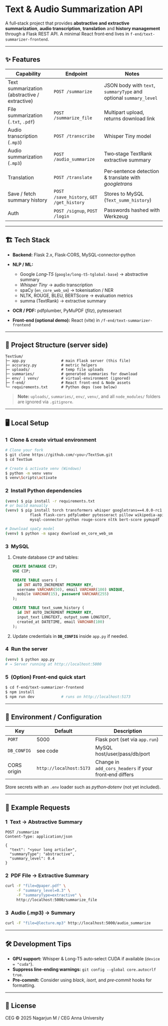 # Text & Audio Summarization API

A full‑stack project that provides **abstractive and extractive summarization**, **audio transcription**, **translation** and **history management** through a Flask REST API.  A minimal React front‑end lives in `f‑end/text-summarizer-frontend`.

---

## ✨ Features

| Capability                                    | Endpoint                                 | Notes                                                             |
| --------------------------------------------- | ---------------------------------------- | ----------------------------------------------------------------- |
| Text summarization (abstractive / extractive) | `POST /summarize`                        | JSON body with `text`, `summaryType` and optional `summary_level` |
| File summarization (`.txt`, `.pdf`)           | `POST /summarize_file`                   | Multipart upload, returns download link                           |
| Audio transcription (`.mp3`)                  | `POST /transcribe`                       | Whisper Tiny model                                                |
| Audio summarization (`.mp3`)                  | `POST /audio_summarize`                  | Two‑stage TextRank extractive summary                             |
| Translation                                   | `POST /translate`                        | Per‑sentence detection & translate with *googletrans*             |
| Save / fetch summary history                  | `POST /save_history`, `GET /get_history` | Stores to MySQL (`Text_summ_history`)                             |
| Auth                                          | `POST /signup`, `POST /login`            | Passwords hashed with Werkzeug                                    |

---

## 🏗  Tech Stack

* **Backend:** Flask 2.x, Flask‑CORS, MySQL‑connector‑python
* **NLP / ML:**

  * Google *Long‑T5* (`google/long-t5-tglobal-base`)  → abstractive summary
  * *Whisper Tiny*  → audio transcription
  * spaCy (`en_core_web_sm`)  → tokenisation / NER
  * NLTK, ROUGE, BLEU, BERTScore  → evaluation metrics
  * summa (TextRank)  → extractive summary
* **OCR / PDF:** pdfplumber, PyMuPDF (*fitz*), pytesseract
* **Front‑end (optional demo):** React (vite) in `/f-end/text-summarizer-frontend`

---

## 📂 Project Structure (server side)

```
TextSum/
├─ app.py                # main Flask server (this file)
├─ accuracy.py           # metric helpers
├─ uploads/              # temp file uploads
├─ summaries/            # generated summaries for download
├─ env/ | venv/          # virtual‑environment (ignored)
├─ f-end/                # React front‑end & Node assets
└─ requirements.txt      # Python deps (see below)
```

> **Note:** `uploads/`, `summaries/`, `env/`, `venv/`, and all `node_modules/` folders are ignored via `.gitignore`.

---

## 🖥️  Local Setup

### 1  Clone & create virtual environment

```bash
# Clone your fork
$ git clone https://github.com/<you>/TextSum.git
$ cd TextSum

# Create & activate venv (Windows)
$ python -m venv venv
$ venv\Scripts\activate
```

### 2  Install Python dependencies

```bash
(venv) $ pip install -r requirements.txt
# or build manually
(venv) $ pip install torch transformers whisper googletrans==4.0.0-rc1 \
           flask flask-cors pdfplumber pytesseract pillow wikipedia-api spacy summa \
           mysql-connector-python rouge-score nltk bert-score pymupdf

# Download spaCy model
(venv) $ python -m spacy download en_core_web_sm
```

### 3  MySQL

1. Create database `CIP` and tables:

   ```sql
   CREATE DATABASE CIP;
   USE CIP;

   CREATE TABLE users (
     id INT AUTO_INCREMENT PRIMARY KEY,
     username VARCHAR(50), email VARCHAR(100) UNIQUE,
     mobile VARCHAR(15), password VARCHAR(255)
   );

   CREATE TABLE text_summ_history (
     id INT AUTO_INCREMENT PRIMARY KEY,
     input_text LONGTEXT, output_summ LONGTEXT,
     created_at DATETIME, email VARCHAR(100)
   );
   ```
2. Update credentials in **`DB_CONFIG`** inside `app.py` if needed.

### 4  Run the server

```bash
(venv) $ python app.py
# → Server running at http://localhost:5000
```

### 5  (Option) Front‑end quick start

```bash
$ cd f-end/text-summarizer-frontend
$ npm install
$ npm run dev            # runs on http://localhost:5173
```

---

## 🔑  Environment / Configuration

| Key         | Default                 | Description                                            |
| ----------- | ----------------------- | ------------------------------------------------------ |
| `PORT`      | 5000                    | Flask port (set via `app.run`)                         |
| `DB_CONFIG` | see code                | MySQL host/user/pass/db/port                           |
| CORS origin | `http://localhost:5173` | Change in `add_cors_headers` if your front‑end differs |

Store secrets with an `.env` loader such as *python‑dotenv* (not yet included).

---

## 🎯  Example Requests

### 1  Text → Abstractive Summary

```http
POST /summarize
Content‑Type: application/json

{
  "text": "<your long article>",
  "summaryType": "abstractive",
  "summary_level": 0.4
}
```

### 2  PDF File → Extractive Summary

```bash
curl -F "file=@paper.pdf" \
     -F "summary_level=0.3" \
     -F "summaryType=extractive" \
     http://localhost:5000/summarize_file
```

### 3  Audio (.mp3) → Summary

```bash
curl -F "file=@lecture.mp3" http://localhost:5000/audio_summarize
```

---

## 🛠  Development Tips

* **GPU support:** Whisper & Long‑T5 auto‑select CUDA if available (`device = "cuda"`).
* **Suppress line‑ending warnings:** `git config --global core.autocrlf true`.
* **Pre‑commit:** Consider using *black*, *isort*, and *pre‑commit* hooks for formatting.

---

## 📜  License

CEG © 2025 Nagarjun M / CEG Anna University

